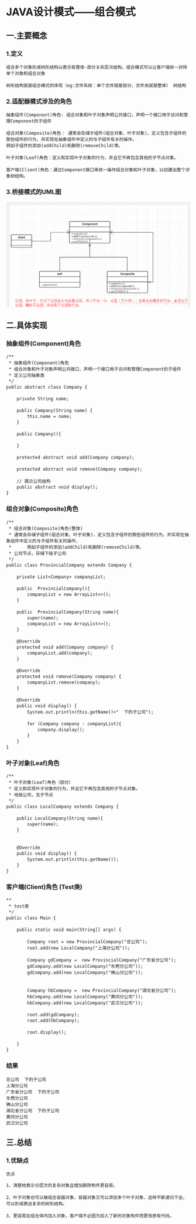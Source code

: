 # JAVA设计模式——组合模式

## 一.主要概念
### 1.定义
    组合多个对象形成树形结构以表示有整体-部分关系层次结构，组合模式可以让客户端统一对待单个对象和组合对象
    
    树形结构就是组合模式的体现（eg:文件系统：单个文件就是部分，文件夹就是整体） 树结构
### 2.适配器模式涉及的角色
    抽象组件(Component)角色: 组合对象和叶子对象声明公共接口，声明一个接口用于访问和管理Component的子组件
    
    组合对象(Composite)角色： 通常会存储子组件(组合对象、叶子对象)，定义包含子组件的那些组件的行为，并实现在抽象组件中定义的与子组件有关的操作，
    例如子组件的添加(addChild)和删除(removeChild)等。
    
    叶子对象(Leaf)角色：定义和实现叶子对象的行为，并且它不再包含其他的子节点对象。
    
    客户端(Client)角色：通过Component接口来统一操作组合对象和叶子对象，以创建出整个对象树结构。
### 3.桥接模式的UML图
![](./.img/uml.png)

## 二.具体实现
###  抽象组件(Component)角色
    /**
     * 抽象组件(Component)角色
     * 组合对象和叶子对象声明公共接口，声明一个接口用于访问和管理Component的子组件
     * 定义公司抽象类
     */
    public abstract class Company {
    
        private String name;
    
        public Company(String name) {
            this.name = name;
        }
    
        public Company(){
    
        }
    
        protected abstract void add(Company company);
    
        protected abstract void remove(Company company);
    
        // 展示公司结构
        public abstract void display();
    }
###   组合对象(Composite)角色
    /**
     * 组合对象(Composite)角色(整体)
     * 通常会存储子组件(组合对象、叶子对象)，定义包含子组件的那些组件的行为，并实现在抽象组件中定义的与子组件有关的操作，
     *      例如子组件的添加(addChild)和删除(removeChild)等。
     * 公司节点，存储下级子公司
     */
    public class ProvincialCompany extends Company {
    
        private List<Company> companyList;
    
        public  ProvincialCompany(){
            companyList = new ArrayList<>();
        }
    
        public  ProvincialCompany(String name){
            super(name);
            companyList = new ArrayList<>();
        }
    
        @Override
        protected void add(Company company) {
            companyList.add(company);
        }
    
        @Override
        protected void remove(Company company) {
            companyList.remove(company);
        }
    
        @Override
        public void display() {
            System.out.println(this.getName()+"  下的子公司");
    
            for (Company company : companyList){
                company.display();
            }
        }
    }
### 叶子对象(Leaf)角色
    /**
     * 叶子对象(Leaf)角色（部分）
     * 定义和实现叶子对象的行为，并且它不再包含其他的子节点对象。
     * 地级公司，无子节点
     */
    public class LocalCompany extends Company {
    
        public LocalCompany(String name){
            super(name);
        }
    
    
        @Override
        public void display() {
            System.out.println(this.getName());
        }
    }   
###    客户端(Client)角色   (Test类)
    **
     * test类
     */
    public class Main {
    
        public static void main(String[] args) {
    
            Company root = new ProvincialCompany("总公司");
            root.add(new LocalCompany("上海分公司"));
    
            Company gdCompany =  new ProvincialCompany("广东省分公司");
            gdCompany.add(new LocalCompany("东莞分公司"));
            gdCompany.add(new LocalCompany("佛山分公司"));
    
    
            Company hbCompany =  new ProvincialCompany("湖北省分公司");
            hbCompany.add(new LocalCompany("黄冈分公司"));
            hbCompany.add(new LocalCompany("武汉分公司"));
    
            root.add(gdCompany);
            root.add(hbCompany);
    
            root.display();
    
        }
    }
### 结果
    总公司  下的子公司
    上海分公司
    广东省分公司  下的子公司
    东莞分公司
    佛山分公司
    湖北省分公司  下的子公司
    黄冈分公司
    武汉分公司
## 三.总结
###  1.优缺点
`优点`

    1、清楚地表示分层次的复杂对象且增加删除构件更容易。
    
    2、叶子对象也可以被组合容器对象，容器对象又可以添加多个叶子对象，这样不断递归下去，可以形成表达复杂的树形结构。
    
    3、更容易在组合体内加入对象，客户端不必因为加入了新的对象构件而更改原有代码。
 